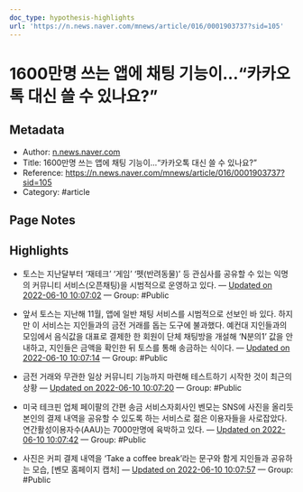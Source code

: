 ```yaml
---
doc_type: hypothesis-highlights
url: 'https://n.news.naver.com/mnews/article/016/0001903737?sid=105'
---
```


# 1600만명 쓰는 앱에 채팅 기능이…“카카오톡 대신 쓸 수 있나요?”

## Metadata
- Author: [n.news.naver.com]()
- Title: 1600만명 쓰는 앱에 채팅 기능이…“카카오톡 대신 쓸 수 있나요?”
- Reference: https://n.news.naver.com/mnews/article/016/0001903737?sid=105
- Category: #article

## Page Notes
## Highlights
- 토스는 지난달부터 ‘재테크’ ‘게임’ ‘펫(반려동물)’ 등 관심사를 공유할 수 있는 익명의 커뮤니티 서비스(오픈채팅)을 시범적으로 운영하고 있다. — [Updated on 2022-06-10 10:07:02](https://hyp.is/oq3WTuhZEeydoxuPojWJ8Q/n.news.naver.com/mnews/article/016/0001903737?sid=105) — Group: #Public

- 앞서 토스는 지난해 11월, 앱에 일반 채팅 서비스를 시범적으로 선보인 바 있다. 하지만 이 서비스는 지인들과의 금전 거래를 돕는 도구에 불과했다. 예컨대 지인들과의 모임에서 음식값을 대표로 결제한 한 회원이 단체 채팅방을 개설해 ‘N분의1’ 값을 안내하고, 지인들은 금액을 확인한 뒤 토스를 통해 송금하는 식이다. — [Updated on 2022-06-10 10:07:14](https://hyp.is/qgAJMOhZEey-TPs3i8pZjg/n.news.naver.com/mnews/article/016/0001903737?sid=105) — Group: #Public

- 금전 거래와 무관한 일상 커뮤니티 기능까지 마련해 테스트하기 시작한 것이 최근의 상황 — [Updated on 2022-06-10 10:07:20](https://hyp.is/rZL2FuhZEeyEWVeHF2wjNw/n.news.naver.com/mnews/article/016/0001903737?sid=105) — Group: #Public

- 미국 테크핀 업체 페이팔의 간편 송금 서비스자회사인 벤모는 SNS에 사진을 올리듯 본인의 결제 내역을 공유할 수 있도록 하는 서비스로 젊은 이용자들을 사로잡았다. 연간활성이용자수(AAU)는 7000만명에 육박하고 있다. — [Updated on 2022-06-10 10:07:42](https://hyp.is/utVqXOhZEeysz1feiz3Mtg/n.news.naver.com/mnews/article/016/0001903737?sid=105) — Group: #Public

-  사진은 커피 결제 내역을 ‘Take a coffee break’라는 문구와 함게 지인들과 공유하는 모습, [벤모 홈페이지 캡처] — [Updated on 2022-06-10 10:07:57](https://hyp.is/w5n3NOhZEeyJVTtA81A9WQ/n.news.naver.com/mnews/article/016/0001903737?sid=105) — Group: #Public



